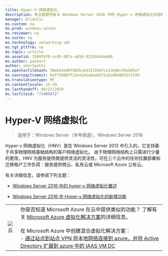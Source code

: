 ```yaml
---
title: Hyper-V 网络虚拟化
description: 本主题提供有关 Windows Server 2016 中的 Hyper-v 网络虚拟化内容的链接。
manager: brianlic
ms.custom: na
ms.prod: windows-server
ms.reviewer: na
ms.suite: na
ms.technology: networking-sdn
ms.tgt_pltfrm: na
ms.topic: article
ms.assetid: 150976f0-ccd5-487a-a458-92261444a846
ms.author: pashort
author: shortpatti
ms.openlocfilehash: 30e843e40f903bc6415159bfce13b9bc95eb05ef
ms.sourcegitcommit: 6aff3d88ff22ea141a6ea6572a5ad8dd6321f199
ms.translationtype: MT
ms.contentlocale: zh-CN
ms.lasthandoff: 09/27/2019
ms.locfileid: "71405872"
---
```

# <a name="hyper-v-network-virtualization"></a>Hyper-V 网络虚拟化

>适用于：Windows Server（半年频道）、Windows Server 2016

Hyper-v 网络虚拟化（HNV）是在 Windows Server 2012 中引入的，它支持基于共享物理网络基础结构的客户网络虚拟化。 由于物理网络结构上只需进行少量的更改，HNV 为服务提供商提供灵活的灵活性，可在三个云中的任何位置部署和迁移租户工作负荷：服务提供商云、私有云或 Microsoft Azure 公有云。  
  
有关详细信息，请参阅下列主题：  
  
-   [Windows Server 2016 中的 hyper-v 网络虚拟化概述](../../../sdn/technologies/hyper-v-network-virtualization/hyperv-network-virtualization-overview-windows-server.md)  
  
-   [Windows Server 2016 中 Hyper-v 网络虚拟化的新增功能](../../../sdn/technologies/hyper-v-network-virtualization/whats-new-hyperv-network-virtualization-windows-server.md)  
  
|||  
|-|-|  
|![云](../../../media/Hyper-V-Network-Virtualization/All_Symbols_Cloud.png)|你是否知道 Microsoft Azure 在云中提供类似的功能？ 了解有关 [Microsoft Azure 虚拟化解决方案](https://aka.ms/f9bh7g)的详细信息。<br /><br />在 Microsoft Azure 中创建混合虚拟化解决方案：<br />- [通过站点到站点 VPN 将本地网络连接到 azure，并将 Active Directory 扩展到 azure 中的 IAAS VM DC](https://aka.ms/d1dinb)|  